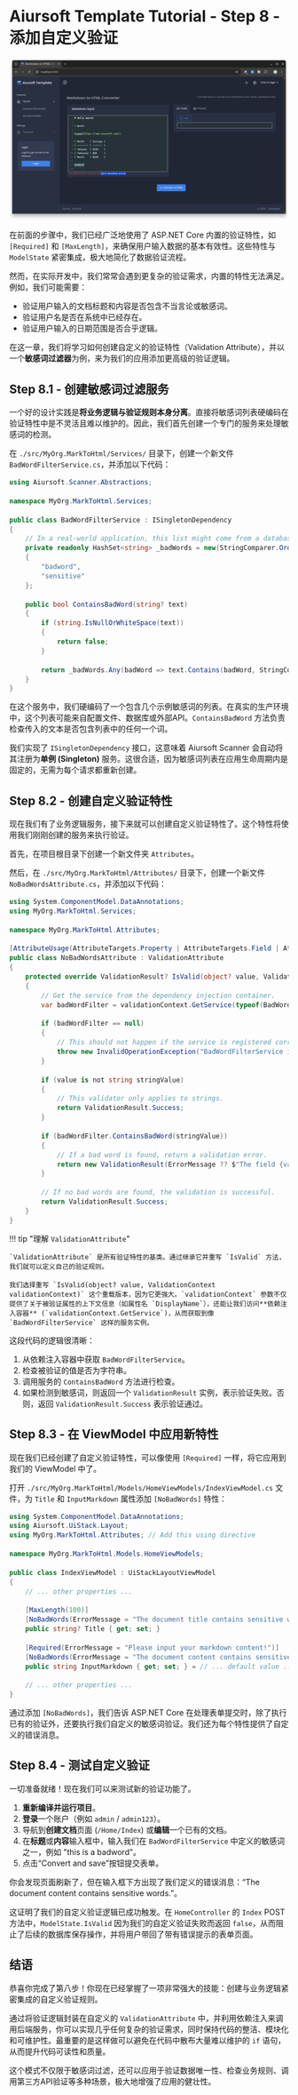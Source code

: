 # Aiursoft Template Tutorial - Step 8 - 添加自定义验证

![bad-words](./assets/bad-word.png)

在前面的步骤中，我们已经广泛地使用了 ASP.NET Core 内置的验证特性，如 `[Required]` 和 `[MaxLength]`，来确保用户输入数据的基本有效性。这些特性与 `ModelState` 紧密集成，极大地简化了数据验证流程。

然而，在实际开发中，我们常常会遇到更复杂的验证需求，内置的特性无法满足。例如，我们可能需要：

* 验证用户输入的文档标题和内容是否包含不当言论或敏感词。
* 验证用户名是否在系统中已经存在。
* 验证用户输入的日期范围是否合乎逻辑。

在这一章，我们将学习如何创建自定义的验证特性（Validation Attribute），并以一个**敏感词过滤器**为例，来为我们的应用添加更高级的验证逻辑。

## Step 8.1 - 创建敏感词过滤服务

一个好的设计实践是**将业务逻辑与验证规则本身分离**。直接将敏感词列表硬编码在验证特性中是不灵活且难以维护的。因此，我们首先创建一个专门的服务来处理敏感词的检测。

在 `./src/MyOrg.MarkToHtml/Services/` 目录下，创建一个新文件 `BadWordFilterService.cs`，并添加以下代码：

```csharp title="Services/BadWordFilterService.cs"
using Aiursoft.Scanner.Abstractions;

namespace MyOrg.MarkToHtml.Services;

public class BadWordFilterService : ISingletonDependency
{
    // In a real-world application, this list might come from a database or a configuration file.
    private readonly HashSet<string> _badWords = new(StringComparer.OrdinalIgnoreCase)
    {
        "badword",
        "sensitive"
    };

    public bool ContainsBadWord(string? text)
    {
        if (string.IsNullOrWhiteSpace(text))
        {
            return false;
        }

        return _badWords.Any(badWord => text.Contains(badWord, StringComparison.OrdinalIgnoreCase));
    }
}
```

在这个服务中，我们硬编码了一个包含几个示例敏感词的列表。在真实的生产环境中，这个列表可能来自配置文件、数据库或外部API。`ContainsBadWord` 方法负责检查传入的文本是否包含列表中的任何一个词。

我们实现了 `ISingletonDependency` 接口，这意味着 Aiursoft Scanner 会自动将其注册为**单例 (Singleton)** 服务。这很合适，因为敏感词列表在应用生命周期内是固定的，无需为每个请求都重新创建。

## Step 8.2 - 创建自定义验证特性

现在我们有了业务逻辑服务，接下来就可以创建自定义验证特性了。这个特性将使用我们刚刚创建的服务来执行验证。

首先，在项目根目录下创建一个新文件夹 `Attributes`。

然后，在 `./src/MyOrg.MarkToHtml/Attributes/` 目录下，创建一个新文件 `NoBadWordsAttribute.cs`，并添加以下代码：

```csharp title="Attributes/NoBadWordsAttribute.cs"
using System.ComponentModel.DataAnnotations;
using MyOrg.MarkToHtml.Services;

namespace MyOrg.MarkToHtml.Attributes;

[AttributeUsage(AttributeTargets.Property | AttributeTargets.Field | AttributeTargets.Parameter, AllowMultiple = false)]
public class NoBadWordsAttribute : ValidationAttribute
{
    protected override ValidationResult? IsValid(object? value, ValidationContext validationContext)
    {
        // Get the service from the dependency injection container.
        var badWordFilter = validationContext.GetService(typeof(BadWordFilterService)) as BadWordFilterService;

        if (badWordFilter == null)
        {
            // This should not happen if the service is registered correctly.
            throw new InvalidOperationException("BadWordFilterService is not registered.");
        }

        if (value is not string stringValue)
        {
            // This validator only applies to strings.
            return ValidationResult.Success;
        }

        if (badWordFilter.ContainsBadWord(stringValue))
        {
            // If a bad word is found, return a validation error.
            return new ValidationResult(ErrorMessage ?? $"The field {validationContext.DisplayName} contains inappropriate content.");
        }

        // If no bad words are found, the validation is successful.
        return ValidationResult.Success;
    }
}
```

!!! tip "理解 `ValidationAttribute`"

    `ValidationAttribute` 是所有验证特性的基类。通过继承它并重写 `IsValid` 方法，我们就可以定义自己的验证规则。

    我们选择重写 `IsValid(object? value, ValidationContext validationContext)` 这个重载版本，因为它更强大。`validationContext` 参数不仅提供了关于被验证属性的上下文信息（如属性名 `DisplayName`），还能让我们访问**依赖注入容器** (`validationContext.GetService`)，从而获取到像 `BadWordFilterService` 这样的服务实例。

这段代码的逻辑很清晰：

1.  从依赖注入容器中获取 `BadWordFilterService`。
2.  检查被验证的值是否为字符串。
3.  调用服务的 `ContainsBadWord` 方法进行检查。
4.  如果检测到敏感词，则返回一个 `ValidationResult` 实例，表示验证失败。否则，返回 `ValidationResult.Success` 表示验证通过。

## Step 8.3 - 在 ViewModel 中应用新特性

现在我们已经创建了自定义验证特性，可以像使用 `[Required]` 一样，将它应用到我们的 ViewModel 中了。

打开 `./src/MyOrg.MarkToHtml/Models/HomeViewModels/IndexViewModel.cs` 文件，为 `Title` 和 `InputMarkdown` 属性添加 `[NoBadWords]` 特性：

```csharp title="Models/HomeViewModels/IndexViewModel.cs"
using System.ComponentModel.DataAnnotations;
using Aiursoft.UiStack.Layout;
using MyOrg.MarkToHtml.Attributes; // Add this using directive

namespace MyOrg.MarkToHtml.Models.HomeViewModels;

public class IndexViewModel : UiStackLayoutViewModel
{
    // ... other properties ...

    [MaxLength(100)]
    [NoBadWords(ErrorMessage = "The document title contains sensitive words.")]
    public string? Title { get; set; }

    [Required(ErrorMessage = "Please input your markdown content!")]
    [NoBadWords(ErrorMessage = "The document content contains sensitive words.")]
    public string InputMarkdown { get; set; } = // ... default value ...

    // ... other properties ...
}
```

通过添加 `[NoBadWords]`，我们告诉 ASP.NET Core 在处理表单提交时，除了执行已有的验证外，还要执行我们自定义的敏感词验证。我们还为每个特性提供了自定义的错误消息。

## Step 8.4 - 测试自定义验证

一切准备就绪！现在我们可以来测试新的验证功能了。

1.  **重新编译并运行项目**。
2.  **登录**一个账户（例如 `admin` / `admin123`）。
3.  导航到**创建文档**页面 (`/Home/Index`) 或**编辑**一个已有的文档。
4.  在**标题**或**内容**输入框中，输入我们在 `BadWordFilterService` 中定义的敏感词之一，例如 "this is a badword"。
5.  点击“Convert and save”按钮提交表单。

你会发现页面刷新了，但在输入框下方出现了我们定义的错误消息：“The document content contains sensitive words.”。

这证明了我们的自定义验证逻辑已成功触发。在 `HomeController` 的 `Index` POST 方法中，`ModelState.IsValid` 因为我们的自定义验证失败而返回 `false`，从而阻止了后续的数据库保存操作，并将用户带回了带有错误提示的表单页面。

## 结语

恭喜你完成了第八步！你现在已经掌握了一项非常强大的技能：创建与业务逻辑紧密集成的自定义验证规则。

通过将验证逻辑封装在自定义的 `ValidationAttribute` 中，并利用依赖注入来调用后端服务，你可以实现几乎任何复杂的验证需求，同时保持代码的整洁、模块化和可维护性。最重要的是这样做可以避免在代码中散布大量难以维护的 `if` 语句，从而提升代码可读性和质量。

这个模式不仅限于敏感词过滤，还可以应用于验证数据唯一性、检查业务规则、调用第三方API验证等多种场景，极大地增强了应用的健壮性。
